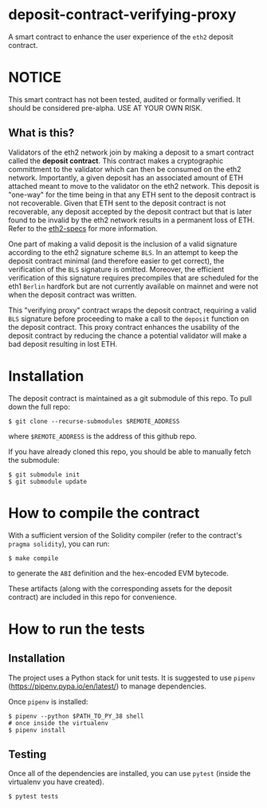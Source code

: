 # deposit-contract-verifying-proxy

A smart contract to enhance the user experience of the `eth2` deposit contract.

# NOTICE

This smart contract has not been tested, audited or formally verified. It should
be considered pre-alpha. USE AT YOUR OWN RISK.

## What is this?

Validators of the eth2 network join by making a deposit to a smart contract called the __deposit contract__. This contract makes a cryptographic committment to the validator which can then be consumed on the eth2 network. Importantly, a given deposit has an associated amount of ETH attached meant to move to the validator on the eth2 network. This deposit is "one-way" for the time being in that any ETH sent to the deposit contract is not recoverable. Given that ETH sent to the deposit contract is not recoverable, any deposit accepted by the deposit contract but that is later found to be invalid by the eth2 network results in a permanent loss of ETH. Refer to the [eth2-specs](https://github.com/ethereum/eth2.0-specs) for more information.

One part of making a valid deposit is the inclusion of a valid signature according to the eth2 signature scheme `BLS`. In an attempt to keep the deposit contract minimal (and therefore easier to get correct), the verification of the `BLS` signature is omitted. Moreover, the efficient verification of this signature requires precompiles that are scheduled for the eth1 `Berlin` hardfork but are not currently available on mainnet and were not when the deposit contract was written. 

This "verifying proxy" contract wraps the deposit contract, requiring a valid `BLS` signature before proceeding to make a call to the `deposit` function on the deposit contract. This proxy contract enhances the usability of the deposit contract by reducing the chance a potential validator will make a bad deposit resulting in lost ETH.

# Installation

The deposit contract is maintained as a git submodule of this repo. To pull down the full repo:

``` shell
$ git clone --recurse-submodules $REMOTE_ADDRESS
```

where `$REMOTE_ADDRESS` is the address of this github repo.


If you have already cloned this repo, you should be able to manually fetch the submodule:

``` shell
$ git submodule init
$ git submodule update
```

# How to compile the contract

With a sufficient version of the Solidity compiler (refer to the contract's `pragma solidity`), you can run:

```shell
$ make compile
```

to generate the `ABI` definition and the hex-encoded EVM bytecode.

These artifacts (along with the corresponding assets for the deposit contract) are included in this repo for convenience.

# How to run the tests

## Installation 

The project uses a Python stack for unit tests. It is suggested to use `pipenv` (https://pipenv.pypa.io/en/latest/) to manage dependencies.

Once `pipenv` is installed:

``` shell
$ pipenv --python $PATH_TO_PY_38 shell
# once inside the virtualenv
$ pipenv install
```

## Testing

Once all of the dependencies are installed, you can use `pytest` (inside the virtualenv you have created).

``` shell
$ pytest tests
```
